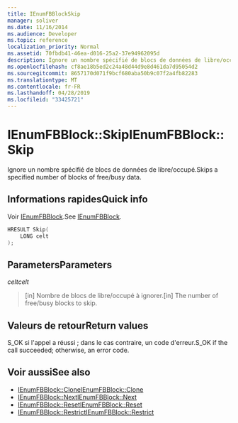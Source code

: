 ```yaml
---
title: IEnumFBBlockSkip
manager: soliver
ms.date: 11/16/2014
ms.audience: Developer
ms.topic: reference
localization_priority: Normal
ms.assetid: 70fbdb41-46ea-d016-25a2-37e94962095d
description: Ignore un nombre spécifié de blocs de données de libre/occupé.
ms.openlocfilehash: cf8ae18b5ed2c24a48d44d9e8d461da7d95054d2
ms.sourcegitcommit: 8657170d071f9bcf680aba50b9c07f2a4fb82283
ms.translationtype: MT
ms.contentlocale: fr-FR
ms.lasthandoff: 04/28/2019
ms.locfileid: "33425721"
---
```

# <a name="ienumfbblockskip"></a><span data-ttu-id="21795-103">IEnumFBBlock::Skip</span><span class="sxs-lookup"><span data-stu-id="21795-103">IEnumFBBlock::Skip</span></span>

<span data-ttu-id="21795-104">Ignore un nombre spécifié de blocs de données de libre/occupé.</span><span class="sxs-lookup"><span data-stu-id="21795-104">Skips a specified number of blocks of free/busy data.</span></span>
  
## <a name="quick-info"></a><span data-ttu-id="21795-105">Informations rapides</span><span class="sxs-lookup"><span data-stu-id="21795-105">Quick info</span></span>

<span data-ttu-id="21795-106">Voir [IEnumFBBlock](ienumfbblock.md).</span><span class="sxs-lookup"><span data-stu-id="21795-106">See [IEnumFBBlock](ienumfbblock.md).</span></span>
  
```cpp
HRESULT Skip(  
    LONG celt 
);
```

## <a name="parameters"></a><span data-ttu-id="21795-107">Parameters</span><span class="sxs-lookup"><span data-stu-id="21795-107">Parameters</span></span>

<span data-ttu-id="21795-108">_celt_</span><span class="sxs-lookup"><span data-stu-id="21795-108">_celt_</span></span>
  
>  <span data-ttu-id="21795-109">[in] Nombre de blocs de libre/occupé à ignorer.</span><span class="sxs-lookup"><span data-stu-id="21795-109">[in] The number of free/busy blocks to skip.</span></span> 
    
## <a name="return-values"></a><span data-ttu-id="21795-110">Valeurs de retour</span><span class="sxs-lookup"><span data-stu-id="21795-110">Return values</span></span>

<span data-ttu-id="21795-111">S_OK si l'appel a réussi ; dans le cas contraire, un code d'erreur.</span><span class="sxs-lookup"><span data-stu-id="21795-111">S_OK if the call succeeded; otherwise, an error code.</span></span>
  
## <a name="see-also"></a><span data-ttu-id="21795-112">Voir aussi</span><span class="sxs-lookup"><span data-stu-id="21795-112">See also</span></span>

- [<span data-ttu-id="21795-113">IEnumFBBlock::Clone</span><span class="sxs-lookup"><span data-stu-id="21795-113">IEnumFBBlock::Clone</span></span>](ienumfbblock-clone.md)  
- [<span data-ttu-id="21795-114">IEnumFBBlock::Next</span><span class="sxs-lookup"><span data-stu-id="21795-114">IEnumFBBlock::Next</span></span>](ienumfbblock-next.md)  
- [<span data-ttu-id="21795-115">IEnumFBBlock::Reset</span><span class="sxs-lookup"><span data-stu-id="21795-115">IEnumFBBlock::Reset</span></span>](ienumfbblock-reset.md)  
- [<span data-ttu-id="21795-116">IEnumFBBlock::Restrict</span><span class="sxs-lookup"><span data-stu-id="21795-116">IEnumFBBlock::Restrict</span></span>](ienumfbblock-restrict.md)

